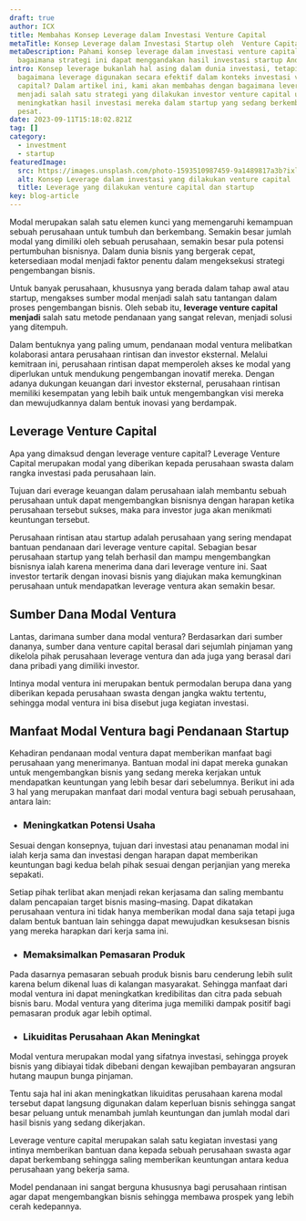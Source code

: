 ```yaml
---
draft: true
author: ICX
title: Membahas Konsep Leverage dalam Investasi Venture Capital
metaTitle: Konsep Leverage dalam Investasi Startup oleh  Venture Capital
metaDescription: Pahami konsep leverage dalam investasi venture capital dan
  bagaimana strategi ini dapat menggandakan hasil investasi startup Anda.
intro: Konsep leverage bukanlah hal asing dalam dunia investasi, tetapi
  bagaimana leverage digunakan secara efektif dalam konteks investasi venture
  capital? Dalam artikel ini, kami akan membahas dengan bagaimana leverage dapat
  menjadi salah satu strategi yang dilakukan investor venture capital untuk
  meningkatkan hasil investasi mereka dalam startup yang sedang berkembang
  pesat.
date: 2023-09-11T15:18:02.821Z
tag: []
category:
  - investment
  - startup
featuredImage:
  src: https://images.unsplash.com/photo-1593510987459-9a1489817a3b?ixlib=rb-4.0.3&ixid=M3wxMjA3fDB8MHxzZWFyY2h8MTJ8fGNhcGl0YWx8ZW58MHx8MHx8fDA%3D&auto=format&fit=crop&w=400&q=60
  alt: Konsep Leverage dalam investasi yang dilakukan venture capital
  title: Leverage yang dilakukan venture capital dan startup
key: blog-article
---
```

Modal merupakan salah satu elemen kunci yang memengaruhi kemampuan sebuah perusahaan untuk tumbuh dan berkembang. Semakin besar jumlah modal yang dimiliki oleh sebuah perusahaan, semakin besar pula potensi pertumbuhan bisnisnya. Dalam dunia bisnis yang bergerak cepat, ketersediaan modal menjadi faktor penentu dalam mengeksekusi strategi pengembangan bisnis.

Untuk banyak perusahaan, khususnya yang berada dalam tahap awal atau startup, mengakses sumber modal menjadi salah satu tantangan dalam proses pengembangan bisnis. Oleh sebab itu, **leverage venture capital menjadi** salah satu metode pendanaan yang sangat relevan, menjadi solusi yang ditempuh.

Dalam bentuknya yang paling umum, pendanaan modal ventura melibatkan kolaborasi antara perusahaan rintisan dan investor eksternal. Melalui kemitraan ini, perusahaan rintisan dapat memperoleh akses ke modal yang diperlukan untuk mendukung pengembangan inovatif mereka. Dengan adanya dukungan keuangan dari investor eksternal, perusahaan rintisan memiliki kesempatan yang lebih baik untuk mengembangkan visi mereka dan mewujudkannya dalam bentuk inovasi yang berdampak.

## Leverage Venture Capital 

Apa yang dimaksud dengan leverage venture capital? Leverage Venture Capital merupakan modal yang diberikan kepada perusahaan swasta dalam rangka investasi pada perusahaan lain. 

Tujuan dari everage keuangan dalam perusahaan ialah membantu sebuah perusahaan untuk dapat mengembangkan bisnisnya dengan harapan ketika perusahaan tersebut sukses, maka para investor juga akan menikmati keuntungan tersebut.

Perusahaan rintisan atau startup adalah perusahaan yang sering mendapat bantuan pendanaan dari leverage venture capital. Sebagian besar perusahaan startup yang telah berhasil dan mampu mengembangkan bisnisnya ialah karena menerima dana dari leverage venture ini. Saat investor tertarik dengan inovasi bisnis yang diajukan maka kemungkinan perusahaan untuk mendapatkan leverage ventura akan semakin besar.

## Sumber Dana Modal Ventura

Lantas, darimana sumber dana modal ventura? Berdasarkan dari sumber dananya, sumber dana venture capital berasal dari sejumlah pinjaman yang dikelola pihak perusahaan leverage ventura dan ada juga yang berasal dari dana pribadi yang dimiliki investor. 

Intinya modal ventura ini merupakan bentuk permodalan berupa dana yang diberikan kepada perusahaan swasta dengan jangka waktu tertentu, sehingga modal ventura ini bisa disebut juga kegiatan investasi.

## Manfaat Modal Ventura bagi Pendanaan Startup

Kehadiran pendanaan modal ventura dapat memberikan manfaat bagi perusahaan yang menerimanya. Bantuan modal ini dapat mereka gunakan untuk mengembangkan bisnis yang sedang mereka kerjakan untuk mendapatkan keuntungan yang lebih besar dari sebelumnya. Berikut ini ada 3 hal yang merupakan manfaat dari modal ventura bagi sebuah perusahaan, antara lain:

* ### Meningkatkan Potensi Usaha

Sesuai dengan konsepnya, tujuan dari investasi atau penanaman modal ini ialah kerja sama dan investasi dengan harapan dapat memberikan keuntungan bagi kedua belah pihak sesuai dengan perjanjian yang mereka sepakati. 

Setiap pihak terlibat akan menjadi rekan kerjasama dan saling membantu dalam pencapaian target bisnis masing–masing. Dapat dikatakan perusahaan ventura ini tidak hanya memberikan modal dana saja tetapi juga dalam bentuk bantuan lain sehingga dapat mewujudkan kesuksesan bisnis yang mereka harapkan dari kerja sama ini.

* ### Memaksimalkan Pemasaran Produk

Pada dasarnya pemasaran sebuah produk bisnis baru cenderung lebih sulit karena belum dikenal luas di kalangan masyarakat. Sehingga manfaat dari modal ventura ini dapat meningkatkan kredibilitas dan citra pada sebuah bisnis baru. Modal ventura yang diterima juga memiliki dampak positif bagi pemasaran produk agar lebih optimal.

* ### Likuiditas Perusahaan Akan Meningkat 

Modal ventura merupakan modal yang sifatnya investasi, sehingga proyek bisnis yang dibiayai tidak dibebani dengan kewajiban pembayaran angsuran hutang maupun bunga pinjaman. 

Tentu saja hal ini akan meningkatkan likuiditas perusahaan karena modal tersebut dapat langsung digunakan dalam keperluan bisnis sehingga sangat besar peluang untuk menambah jumlah keuntungan dan jumlah modal dari hasil bisnis yang sedang dikerjakan.

Leverage venture capital merupakan salah satu kegiatan investasi yang intinya memberikan bantuan dana kepada sebuah perusahaan swasta agar dapat berkembang sehingga saling memberikan keuntungan antara kedua perusahaan yang bekerja sama.

Model pendanaan ini sangat berguna khususnya bagi perusahaan rintisan agar dapat mengembangkan bisnis sehingga membawa prospek yang lebih cerah kedepannya.

<!--EndFragment-->